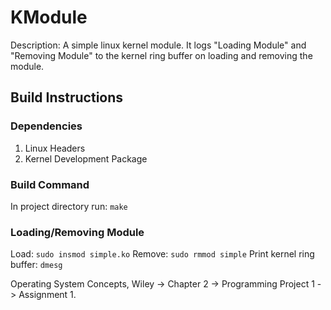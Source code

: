 # KModule
Description: A simple linux kernel module. It logs "Loading Module" and "Removing Module" to
the kernel ring buffer on loading and removing the module.

## Build Instructions
### Dependencies
1. Linux Headers
2. Kernel Development Package
### Build Command
In project directory run:
```make```
### Loading/Removing Module
Load: ```sudo insmod simple.ko```
Remove: ```sudo rmmod simple```
Print kernel ring buffer: ```dmesg```

Operating System Concepts, Wiley -> Chapter 2 -> Programming Project 1 -> Assignment 1.
